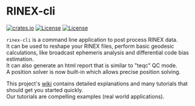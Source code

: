 RINEX-cli 
=========

[![crates.io](https://img.shields.io/crates/v/rinex-cli.svg)](https://crates.io/crates/rinex-cli)
[![License](https://img.shields.io/badge/license-Apache%202.0-blue?style=flat-square)](https://github.com/georust/rinex/blob/main/LICENSE-APACHE)
[![License](https://img.shields.io/badge/license-MIT-blue?style=flat-square)](https://github.com/georust/rinex/blob/main/LICENSE-MIT) 

`rinex-cli` is a command line application to post process RINEX data.  
It can be used to reshape your RINEX files, perform basic geodesic calculations,
like broadcast ephemeris analysis and differential code bias estimation.  
It can also generate an html report that is similar to "teqc" QC mode.  
A position solver is now built-in which allows precise position solving.

This project's [wiki](https://github.com/georust/rinex/wiki) 
contains detailed explanations and many tutorials that should get you started quickly.  
Our tutorials are compelling examples (real world applications).
